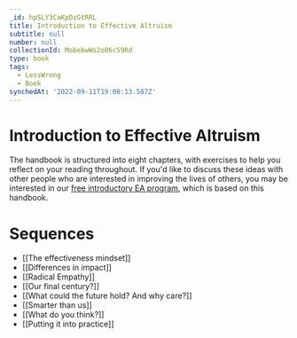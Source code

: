 ```yaml
---
_id: hpSLY3CaKpDzGtRRL
title: Introduction to Effective Altruism
subtitle: null
number: null
collectionId: MobebwWs2o86cS9Rd
type: book
tags:
  - LessWrong
  - Book
synchedAt: '2022-09-11T19:00:13.587Z'
---
```

# Introduction to Effective Altruism

The handbook is structured into eight chapters, with exercises to help you reflect on your reading throughout. If you'd like to discuss these ideas with other people who are interested in improving the lives of others, you may be interested in our [free introductory EA program](https://www.effectivealtruism.org/virtual-programs/introductory-program), which is based on this handbook.

# Sequences

- [[The effectiveness mindset]]
- [[Differences in impact]]
- [[Radical Empathy]]
- [[Our final century?]]
- [[What could the future hold? And why care?]]
- [[Smarter than us]]
- [[What do you think?]]
- [[Putting it into practice]]